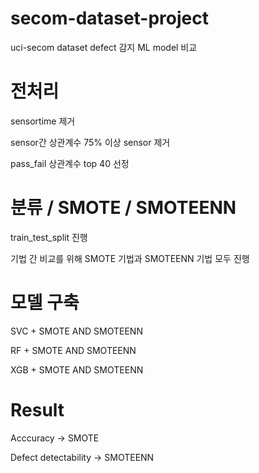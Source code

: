 # secom-dataset-project
uci-secom dataset defect 감지 ML model 비교

# 전처리
sensortime 제거


sensor간 상관계수 75% 이상 sensor 제거


pass_fail 상관계수 top 40 선정

# 분류 / SMOTE / SMOTEENN
train_test_split 진행


기법 간 비교를 위해 SMOTE 기법과 SMOTEENN 기법 모두 진행

# 모델 구축
SVC + SMOTE AND SMOTEENN


RF + SMOTE AND SMOTEENN


XGB + SMOTE AND SMOTEENN

# Result
Acccuracy -> SMOTE


Defect detectability -> SMOTEENN 
